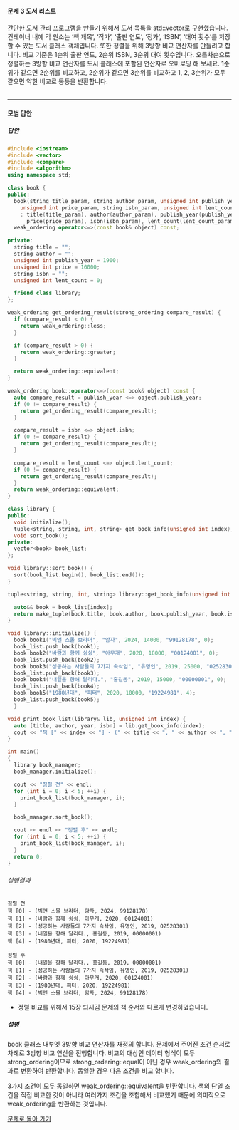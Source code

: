 #### 문제 3 도서 리스트
간단한 도서 관리 프로그램을 만들기 위해서 도서 목록을 std::vector로 구현했습니다. 컨테이너 내에 각 원소는 ‘책 제목’, ‘작가’, ‘출판 연도’, ‘정가’, ‘ISBN’, ‘대여 횟수’를 저장할 수 있는 도서 클래스 객체입니다. 또한 정렬을 위해 3방항 비교 연산자를 만들려고 합니다. 비교 기준은 1순위 출판 연도, 2순위 ISBN, 3순위 대여 횟수입니다. 오름차순으로 정렬하는 3방항 비교 연산자를 도서 클래스에 포함된 연산자로 오버로딩 해 보세요. 1순위가 같으면 2순위를 비교하고, 2순위가 같으면 3순위를 비교하고 1, 2, 3순위가 모두 같으면 약한 비교로 동등을 반환합니다.
<br/><br/>

---


#### 모범 답안
##### 답안
```cpp
#include <iostream>
#include <vector>
#include <compare>
#include <algorithm>
using namespace std;

class book {
public:
  book(string title_param, string author_param, unsigned int publish_year_param, 
    unsigned int price_param, string isbn_param, unsigned int lent_count_param)
    : title(title_param), author(author_param), publish_year(publish_year_param), 
      price(price_param), isbn(isbn_param), lent_count(lent_count_param) {};
  weak_ordering operator<=>(const book& object) const;

private:
  string title = "";
  string author = "";
  unsigned int publish_year = 1900;
  unsigned int price = 10000;
  string isbn = "";
  unsigned int lent_count = 0;

  friend class library;
};

weak_ordering get_ordering_result(strong_ordering compare_result) {
  if (compare_result < 0) {
    return weak_ordering::less;
  }

  if (compare_result > 0) {
    return weak_ordering::greater;
  }

  return weak_ordering::equivalent;
}

weak_ordering book::operator<=>(const book& object) const {
  auto compare_result = publish_year <=> object.publish_year;
  if (0 != compare_result) {
    return get_ordering_result(compare_result);
  }

  compare_result = isbn <=> object.isbn;
  if (0 != compare_result) {
    return get_ordering_result(compare_result);
  }

  compare_result = lent_count <=> object.lent_count;
  if (0 != compare_result) {
    return get_ordering_result(compare_result);
  }
  return weak_ordering::equivalent;
}

class library {
public:
  void initialize();
  tuple<string, string, int, string> get_book_info(unsigned int index);
  void sort_book();
private:
  vector<book> book_list;
};

void library::sort_book() {
  sort(book_list.begin(), book_list.end());
}

tuple<string, string, int, string> library::get_book_info(unsigned int index) {

  auto&& book = book_list[index];
  return make_tuple(book.title, book.author, book.publish_year, book.isbn);
}

void library::initialize() {
  book book1("빅앤 스몰 브라더", "암자", 2024, 14000, "99128178", 0);
  book_list.push_back(book1);
  book book2("바람과 함께 슁슁", "아무개", 2020, 18000, "00124001", 0);
  book_list.push_back(book2);
  book book3("성공하는 사람들의 7가지 속삭임", "유명인", 2019, 25000, "02528301", 1);
  book_list.push_back(book3);
  book book4("내일을 향해 달리다.", "홍길동", 2019, 15000, "00000001", 0);
  book_list.push_back(book4);
  book book5("1980년대", "피터", 2020, 10000, "19224981", 4);
  book_list.push_back(book5);
  }

void print_book_list(library& lib, unsigned int index) {
  auto [title, author, year, isbn] = lib.get_book_info(index);
  cout << "책 [" << index << "] - (" << title << ", " << author << ", " << year << ", " << isbn << ")" << endl;
}

int main()
{
  library book_manager;
  book_manager.initialize();

  cout << "정렬 전" << endl;
  for (int i = 0; i < 5; ++i) {
    print_book_list(book_manager, i);
  }

  book_manager.sort_book();

  cout << endl << "정렬 후" << endl;
  for (int i = 0; i < 5; ++i) {
    print_book_list(book_manager, i);
  }
  return 0;
}
```
###### 실행결과
```
정렬 전
책 [0] - (빅앤 스몰 브라더, 암자, 2024, 99128178)
책 [1] - (바람과 함께 슁슁, 아무개, 2020, 00124001)
책 [2] - (성공하는 사람들의 7가지 속삭임, 유명인, 2019, 02528301)
책 [3] - (내일을 향해 달리다., 홍길동, 2019, 00000001)
책 [4] - (1980년대, 피터, 2020, 19224981)

정렬 후
책 [0] - (내일을 향해 달리다., 홍길동, 2019, 00000001)
책 [1] - (성공하는 사람들의 7가지 속삭임, 유명인, 2019, 02528301)
책 [2] - (바람과 함께 슁슁, 아무개, 2020, 00124001)
책 [3] - (1980년대, 피터, 2020, 19224981)
책 [4] - (빅앤 스몰 브라더, 암자, 2024, 99128178)
```
* 정렬 비교를 위해서 15장 되새김 문제의 책 순서와 다르게 변경하였습니다.
##### 설명
book 클래스 내부엣 3방향 비교 연산자를 재정의 합니다. 문제에서 주어진 조건 순서로 차례로 3방향 비교 연산을 진행합니다. 비교의 대상인 데이터 형식이 모두 strong_ordering이므로 strong_ordering::equal이 아닌 경우 weak_ordering의 결과로 변환하여 반환합니다. 동일한 경우 다음 조건을 비교 합니다. 

3가지 조건이 모두 동일하면 weak_ordering::equivalent을 반환합니다. 책의 단일 조건을 직접 비교한 것이 아니라 여러가지 조건을 조합해서 비교했기 때문에 의미적으로 weak_ordering을 반환하는 것입니다.

[문제로 돌아 가기](README.md "문제로 돌아 가기")

